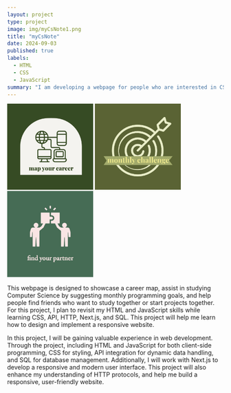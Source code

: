 ```yaml
---
layout: project
type: project
image: img/myCsNote1.png
title: "myCsNote"
date: 2024-09-03
published: true
labels:
  - HTML
  - CSS
  - JavaScript
summary: "I am developing a webpage for people who are interested in CS."
---
```


<div class="text-center p-4">
  <img width="200px" src="../img/picture1.jpg" class="img-thumbnail" >
  <img width="200px" src="../img/picture2.jpg" class="img-thumbnail" >
  <img width="200px" src="../img/picture3.jpg" class="img-thumbnail" >
</div>

  This webpage is designed to showcase a career map, assist in studying Computer Science by suggesting monthly programming goals, and help people find friends who want to study together or start projects together. For this project, I plan to revisit my HTML and JavaScript skills while learning CSS, API, HTTP, Next.js, and SQL. This project will help me learn how to design and implement a responsive website.

  In this project, I will be gaining valuable experience in web development. Through the project, including HTML and JavaScript for both client-side programming, CSS for styling, API integration for dynamic data handling, and SQL for database management. Additionally, I will work with Next.js to develop a responsive and modern user interface. This project will also enhance my understanding of HTTP protocols, and help me build a responsive, user-friendly website.
